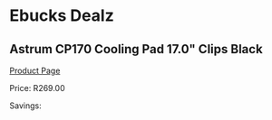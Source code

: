 
# Ebucks Dealz
## Astrum CP170 Cooling Pad 17.0" Clips Black
[Product Page](https://www.ebucks.com/web/shop/productSelected.do?prodId=1227765032&catId=714948688)

Price: R269.00

Savings: 


	